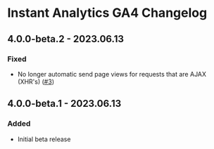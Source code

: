 # Instant Analytics GA4 Changelog

## 4.0.0-beta.2 - 2023.06.13
### Fixed
* No longer automatic send page views for requests that are AJAX (XHR's) ([#3](https://github.com/nystudio107/craft-instantanalytics-ga4/issues/3)) 

## 4.0.0-beta.1 - 2023.06.13
### Added
* Initial beta release
